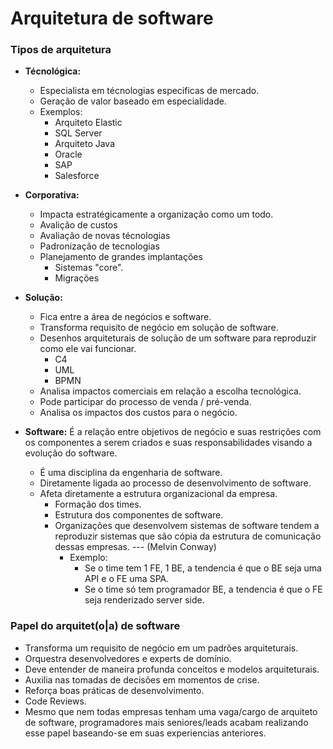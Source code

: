 # Arquitetura de software

### Tipos de arquitetura

- **Técnológica:**
    - Especialista em técnologias especificas de mercado.
    - Geração de valor baseado em especialidade.
    - Exemplos:
        - Arquiteto Elastic
        - SQL Server
        - Arquiteto Java
        - Oracle
        - SAP
        - Salesforce
- **Corporativa:**
    - Impacta estratégicamente a organização como um todo.
    - Avalição de custos
    - Avaliação de novas técnologias
    - Padronização de tecnologias
    - Planejamento de grandes implantações
        - Sistemas "core".
        - Migrações
- **Solução:**
    - Fica entre a área de negócios e software.
    - Transforma requisito de negócio em solução de software.
    - Desenhos arquiteturais de solução de um software para reproduzir como ele vai funcionar.
        - C4
        - UML
        - BPMN
    - Analisa impactos comerciais em relação a escolha tecnológica.
    - Pode participar do processo de venda / pré-venda.
    - Analisa os impactos dos custos para o negócio.

- **Software:** É a relação entre objetivos de negócio e suas restrições com os componentes a serem criados e suas responsabilidades visando a evolução do software.
    - É uma disciplina da engenharia de software.
    - Diretamente ligada ao processo de desenvolvimento de software.
    - Afeta diretamente a estrutura organizacional da empresa.
        - Formação dos times.
        - Estrutura dos componentes de software.
        - Organizações que desenvolvem sistemas de software tendem a reproduzir sistemas que são cópia da estrutura de comunicação dessas empresas. --- (Melvin Conway)
            - Exemplo:
                - Se o time tem 1 FE, 1 BE, a tendencia é que o BE seja uma API e o FE uma SPA.
                - Se o time só tem programador BE, a tendencia é que o FE seja renderizado server side.


### Papel do arquitet(o|a) de software

- Transforma um requisito de negócio em um padrões arquiteturais.
- Orquestra desenvolvedores e experts de domínio.
- Deve entender de maneira profunda conceitos e modelos arquiteturais.
- Auxilia nas tomadas de decisões em momentos de crise. 
- Reforça boas práticas de desenvolvimento.
- Code Reviews.
- Mesmo que nem todas empresas tenham uma vaga/cargo de arquiteto de software, programadores mais seniores/leads acabam realizando esse papel baseando-se em suas experiencias anteriores.



